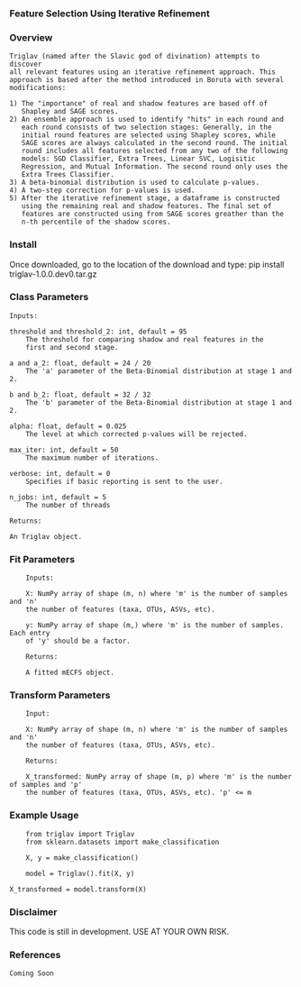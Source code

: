 ### Feature Selection Using Iterative Refinement

### Overview
    Triglav (named after the Slavic god of divination) attempts to discover
    all relevant features using an iterative refinement approach. This
    approach is based after the method introduced in Boruta with several
    modifications:
    
    1) The "importance" of real and shadow features are based off of
       Shapley and SAGE scores.
    2) An ensemble approach is used to identify "hits" in each round and
       each round consists of two selection stages: Generally, in the 
       initial round features are selected using Shapley scores, while
       SAGE scores are always calculated in the second round. The initial
       round includes all features selected from any two of the following
       models: SGD Classifier, Extra Trees, Linear SVC, Logisitic
       Regression, and Mutual Information. The second round only uses the
       Extra Trees Classifier.
    3) A beta-binomial distribution is used to calculate p-values.
    4) A two-step correction for p-values is used.
    5) After the iterative refinement stage, a dataframe is constructed
       using the remaining real and shadow features. The final set of
       features are constructed using from SAGE scores greather than the
       n-th percentile of the shadow scores.

### Install
Once downloaded, go to the location of the download and type:
    pip install triglav-1.0.0.dev0.tar.gz
    
### Class Parameters
    Inputs:

    threshold and threshold_2: int, default = 95
        The threshold for comparing shadow and real features in the
        first and second stage.

    a and a_2: float, default = 24 / 20
        The 'a' parameter of the Beta-Binomial distribution at stage 1 and 2.

    b and b_2: float, default = 32 / 32
        The 'b' parameter of the Beta-Binomial distribution at stage 1 and 2.

    alpha: float, default = 0.025
        The level at which corrected p-values will be rejected.

    max_iter: int, default = 50
        The maximum number of iterations.

    verbose: int, default = 0
        Specifies if basic reporting is sent to the user.

    n_jobs: int, default = 5
        The number of threads

    Returns:

    An Triglav object.
            
### Fit Parameters
        Inputs:

        X: NumPy array of shape (m, n) where 'm' is the number of samples and 'n'
        the number of features (taxa, OTUs, ASVs, etc).

        y: NumPy array of shape (m,) where 'm' is the number of samples. Each entry
        of 'y' should be a factor.

        Returns:

        A fitted mECFS object.

### Transform Parameters
        Input:

        X: NumPy array of shape (m, n) where 'm' is the number of samples and 'n'
        the number of features (taxa, OTUs, ASVs, etc).

        Returns:

        X_transformed: NumPy array of shape (m, p) where 'm' is the number of samples and 'p'
        the number of features (taxa, OTUs, ASVs, etc). 'p' <= m
        
### Example Usage
        from triglav import Triglav
        from sklearn.datasets import make_classification
        
        X, y = make_classification()
        
        model = Triglav().fit(X, y)

	X_transformed = model.transform(X)

### Disclaimer
This code is still in development. USE AT YOUR OWN RISK.

### References

	Coming Soon
